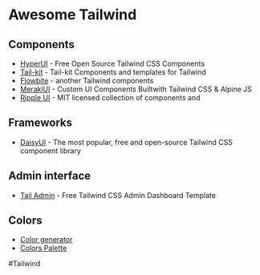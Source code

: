 # Awesome Tailwind

## Components

* [HyperUI](https://www.hyperui.dev/) - Free Open Source Tailwind CSS Components
* [Tail-kit](https://www.tailwind-kit.com/) - Tail-kit Components and templates for Tailwind
* [Flowbite](https://flowbite.com/) - another Tailwind components
* [MerakiUI](https://merakiui.com/components) - Custom UI Components Builtwith Tailwind CSS & Alpine JS
* [Ripple UI](https://www.ripple-ui.com/) - MIT licensed collection of components and

## Frameworks

* [DaisyUI](https://daisyui.com/) - The most popular, free and open-source Tailwind CSS component library

## Admin interface

* [Tail Admin](https://tailadmin.com/) - Free Tailwind CSS Admin Dashboard Template

## Colors

- [Color generator](https://uicolors.app/create)
- [Colors Palette](https://tailwindcolor.com/)

#Tailwind